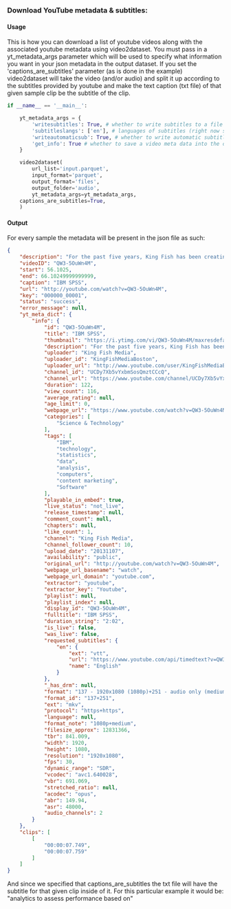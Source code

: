### Download YouTube metadata & subtitles:
#### Usage

This is how you can download a list of youtube videos along with the associated youtube metadata using video2dataset. You must pass in a yt_metadata_args parameter which will be used to specify what information you want in your json metadata in the output dataset. If you set the 'captions_are_subtitles' parameter (as is done in the example) video2dataset will take the video (and/or audio) and split it up according to the subtitles provided by youtube and make the text caption (txt file) of that given sample clip be the subtitle of the clip.

```py
if __name__ == '__main__':

    yt_metadata_args = {
        'writesubtitles': True, # whether to write subtitles to a file
        'subtitleslangs': ['en'], # languages of subtitles (right now support only one language)
        'writeautomaticsub': True, # whether to write automatic subtitles
        'get_info': True # whether to save a video meta data into the output JSON file
    }

    video2dataset(
        url_list='input.parquet',
        input_format='parquet',
        output_format='files',
        output_folder='audio',
        yt_metadata_args=yt_metadata_args,
	captions_are_subtitles=True,
    )
```

#### Output

For every sample the metadata will be present in the json file as such:

```json
{
    "description": "For the past five years, King Fish has been creating a media channel for IBM to generate leads of senior IT decision makers and retain current customers.  We produce dozens of webcasts every year for numerous divisions within IBM. King Fish provides managed services, original content and audience development. \n\nKFM worked with IBM to develop video content on how SPSS Statistics can help their clients meet business goals with advanced data insight methods. The result? Much more effective than an info-graphic.",
    "videoID": "QW3-5OuWn4M",
    "start": 56.1025,
    "end": 66.10249999999999,
    "caption": "IBM SPSS",
    "url": "http://youtube.com/watch?v=QW3-5OuWn4M",
    "key": "000000_00001",
    "status": "success",
    "error_message": null,
    "yt_meta_dict": {
        "info": {
            "id": "QW3-5OuWn4M",
            "title": "IBM SPSS",
            "thumbnail": "https://i.ytimg.com/vi/QW3-5OuWn4M/maxresdefault.jpg",
            "description": "For the past five years, King Fish has been creating a media channel for IBM to generate leads of senior IT decision makers and retain current customers.  We produce dozens of webcasts every year for numerous divisions within IBM. King Fish provides managed services, original content and audience development. \n\nKFM worked with IBM to develop video content on how SPSS Statistics can help their clients meet business goals with advanced data insight methods. The result? Much more effective than an info-graphic.",
            "uploader": "King Fish Media",
            "uploader_id": "KingFishMediaBoston",
            "uploader_url": "http://www.youtube.com/user/KingFishMediaBoston",
            "channel_id": "UCDy7Xb5vYxbmSosQmztCCcQ",
            "channel_url": "https://www.youtube.com/channel/UCDy7Xb5vYxbmSosQmztCCcQ",
            "duration": 122,
            "view_count": 116,
            "average_rating": null,
            "age_limit": 0,
            "webpage_url": "https://www.youtube.com/watch?v=QW3-5OuWn4M",
            "categories": [
                "Science & Technology"
            ],
            "tags": [
                "IBM",
                "technology",
                "statistics",
                "data",
                "analysis",
                "computers",
                "content marketing",
                "Software"
            ],
            "playable_in_embed": true,
            "live_status": "not_live",
            "release_timestamp": null,
            "comment_count": null,
            "chapters": null,
            "like_count": 1,
            "channel": "King Fish Media",
            "channel_follower_count": 10,
            "upload_date": "20131107",
            "availability": "public",
            "original_url": "http://youtube.com/watch?v=QW3-5OuWn4M",
            "webpage_url_basename": "watch",
            "webpage_url_domain": "youtube.com",
            "extractor": "youtube",
            "extractor_key": "Youtube",
            "playlist": null,
            "playlist_index": null,
            "display_id": "QW3-5OuWn4M",
            "fulltitle": "IBM SPSS",
            "duration_string": "2:02",
            "is_live": false,
            "was_live": false,
            "requested_subtitles": {
                "en": {
                    "ext": "vtt",
                    "url": "https://www.youtube.com/api/timedtext?v=QW3-5OuWn4M&caps=asr&xoaf=5&hl=en&ip=0.0.0.0&ipbits=0&expire=1676200746&sparams=ip%2Cipbits%2Cexpire%2Cv%2Ccaps%2Cxoaf&signature=A43F4C223A9DBC7E3BFBC61027FC5AF70D709AB5.B386EB52DD412DEFC3E8DBBCF7F30C442473CDA4&key=yt8&kind=asr&lang=en&fmt=vtt",
                    "name": "English"
                }
            },
            "_has_drm": null,
            "format": "137 - 1920x1080 (1080p)+251 - audio only (medium)",
            "format_id": "137+251",
            "ext": "mkv",
            "protocol": "https+https",
            "language": null,
            "format_note": "1080p+medium",
            "filesize_approx": 12831366,
            "tbr": 841.009,
            "width": 1920,
            "height": 1080,
            "resolution": "1920x1080",
            "fps": 30,
            "dynamic_range": "SDR",
            "vcodec": "avc1.640028",
            "vbr": 691.069,
            "stretched_ratio": null,
            "acodec": "opus",
            "abr": 149.94,
            "asr": 48000,
            "audio_channels": 2
        }
    },
    "clips": [
        [
            "00:00:07.749",
            "00:00:07.759"
        ]
    ] 
}
```

And since we specified that captions_are_subtitles the txt file will have the subtitle for that given clip inside of it. For this particular example it would be: "analytics to assess performance based on"
